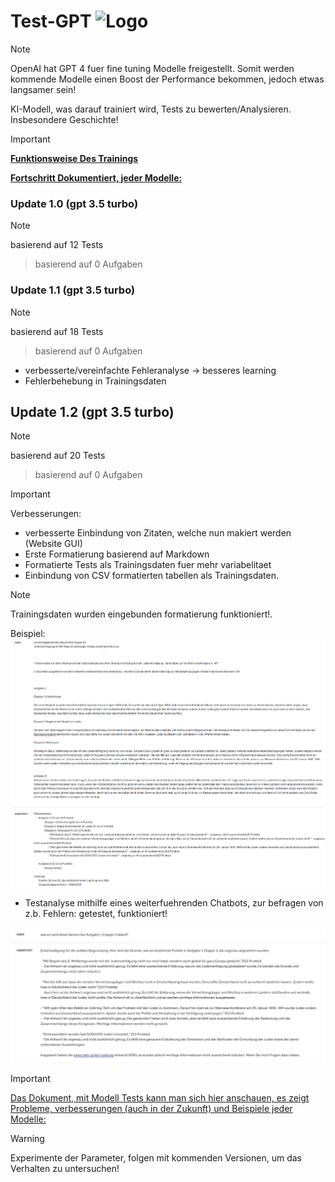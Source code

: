 # Test-GPT ![Logo](https://dev-to-uploads.s3.amazonaws.com/uploads/articles/th5xamgrr6se0x5ro4g6.png)
> [!NOTE]
> OpenAI hat GPT 4 fuer fine tuning Modelle freigestellt. Somit werden kommende Modelle einen Boost der Performance bekommen, jedoch etwas langsamer sein!



KI-Modell, was darauf trainiert wird, Tests zu bewerten/Analysieren. Insbesondere Geschichte!
> [!IMPORTANT]
> [**Funktionsweise Des Trainings**](https://github.com/cheatoskar/Test-GPT/blob/main/Readme/Funktionsweise-Code.md)
> 
> [**Fortschritt Dokumentiert, jeder Modelle:**](https://github.com/cheatoskar/Test-GPT/blob/main/Readme/ModellTest.md)


### Update 1.0 (gpt 3.5 turbo)
> [!NOTE]
> basierend auf 12 Tests

> basierend auf 0 Aufgaben

### Update 1.1 (gpt 3.5 turbo)
> [!NOTE]
> basierend auf 18 Tests

> basierend auf 0 Aufgaben
- verbesserte/vereinfachte Fehleranalyse -> besseres learning
- Fehlerbehebung in Trainingsdaten

## Update 1.2 (gpt 3.5 turbo)
> [!NOTE]
> basierend auf 20 Tests

> basierend auf 0 Aufgaben


> [!IMPORTANT]
> Verbesserungen:
- verbesserte Einbindung von Zitaten, welche nun makiert werden (Website GUI)
- Erste Formatierung basierend auf Markdown
- Formatierte Tests als Trainingsdaten fuer mehr variabelitaet
- Einbindung von CSV formatierten tabellen als Trainingsdaten.
> [!NOTE]
> Trainingsdaten wurden eingebunden formatierung funktioniert!.




Beispiel:
<img src=".\Readme\Openai-show2.png">

- Testanalyse mithilfe eines weiterfuehrenden Chatbots, zur befragen von z.b. Fehlern: getestet, funktioniert!
<img src=".\Readme\Openai-show1.png">

> [!IMPORTANT]
> [Das Dokument, mit Modell Tests kann man sich hier anschauen, es zeigt Probleme, verbesserungen (auch in der Zukunft) und Beispiele jeder Modelle:](https://github.com/cheatoskar/Test-GPT/blob/main/Readme/ModellTest.md)

> [!WARNING]
> Experimente der Parameter, folgen mit kommenden Versionen, um das Verhalten zu untersuchen!

